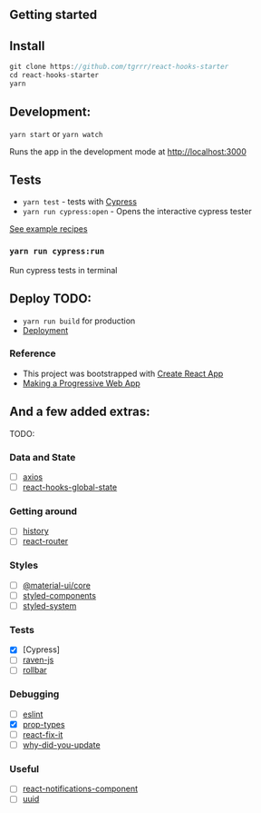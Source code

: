 ## Getting started

## Install

```js
git clone https://github.com/tgrrr/react-hooks-starter
cd react-hooks-starter
yarn
```

## Development:

`yarn start` or `yarn watch`

Runs the app in the development mode at
[http://localhost:3000](http://localhost:3000)

## Tests

- `yarn test` - tests with [Cypress](http://Cypress.io)
- `yarn run cypress:open` - Opens the interactive cypress tester

[See example recipes](https://github.com/cypress-io/cypress-example-recipes)

### `yarn run cypress:run`

Run cypress tests in terminal

## Deploy TODO:

- `yarn run build` for production
- [Deployment](https://facebook.github.io/create-react-app/docs/deployment)

### Reference

- This project was bootstrapped with [Create React App](https://github.com/facebook/create-react-app)
- [Making a Progressive Web App](https://facebook.github.io/create-react-app/docs/making-a-progressive-web-app)


## And a few added extras:

TODO:

### Data and State
- [ ] [axios]
- [ ] [react-hooks-global-state]

### Getting around
- [ ] [history]
- [ ] [react-router]

### Styles
- [ ] [@material-ui/core]
- [ ] [styled-components]
- [ ] [styled-system]

### Tests
- [x] [Cypress]
- [ ] [raven-js]
- [ ] [rollbar]

### Debugging
- [ ] [eslint]
- [x] [prop-types]
- [ ] [react-fix-it]
- [ ] [why-did-you-update]

### Useful
- [ ] [react-notifications-component]
- [ ] [uuid]

[axios]: https://www.npmjs.com/package/axios
[react-hooks-global-state]: https://www.npmjs.com/package/react-hooks-global-state

[history]: https://www.npmjs.com/package/history
[react-router]: https://www.npmjs.com/package/react-router

[@material-ui/core]: https://www.npmjs.com/package/@material-ui/core
[styled-components]: https://www.npmjs.com/package/styled-components
[styled-system]: https://www.npmjs.com/package/styled-system

[raven-js]: https://www.npmjs.com/package/raven-js
[rollbar]: https://www.npmjs.com/package/rollbar

[eslint]: https://www.npmjs.com/package/eslint
[prop-types]: https://www.npmjs.com/package/prop-types
[react-fix-it]: https://www.npmjs.com/package/react-fix-it
[why-did-you-update]: https://www.npmjs.com/package/why-did-you-update

[react-notifications-component]: https://www.npmjs.com/package/react-notifications-component
[uuid]: https://www.npmjs.com/package/uuid